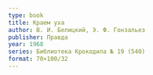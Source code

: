 ```yaml
---
type: book
title: Краем уха
author: В. И. Белицкий, Э. Ф. Гонзальез
publisher: Правда
year: 1968
series: Библиотека Крокодила № 19 (540)
format: 70×100/32
---
```

